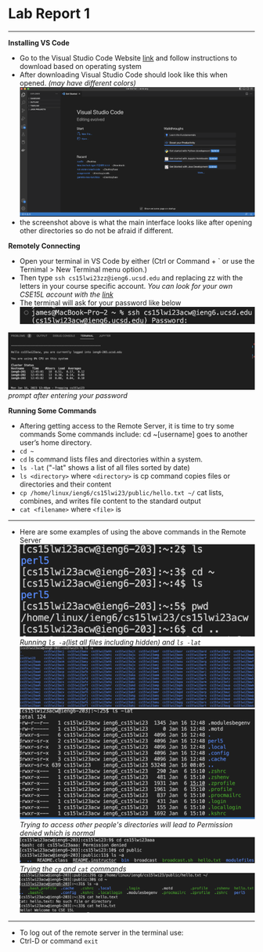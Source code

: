 # Lab Report 1
---

**Installing VS Code**

* Go to the Visual Studio Code Website  [link](https://code.visualstudio.com/) and follow instructions to download based on operating system
* After downloading Visual Studio Code should look like this when opened. *(may have different colors)*
![Image](shot1.png)
* the screenshot above is what the main interface looks like after opening other directories so do not be afraid if different.

**Remotely Connecting**

* Open your terminal in VS Code by either (Ctrl or Command + \` or use the Ternimal > New Terminal menu option.)
* Then type `ssh cs15lwi23zz@ieng6.ucsd.edu` and replacing zz with the letters in your course specific account.
*You can look for your own CSE15L account with the [link](https://sdacs.ucsd.edu/~icc/index.php)*
* The terminal will ask for your password like below 
![Image](shot2.png)

![Image](shot3.png)
*prompt after entering your password*


**Running Some Commands**
* Aftering getting access to the Remote Server, it is time to try some commands
Some commands include:
cd ~[username] goes to another user’s home directory.
* `cd ~`
* `cd`
ls command lists files and directories within a system. 
* `ls -lat` ("-lat" shows a list of all files sorted by date)
* `ls <directory>` where `<directory>` is
cp command copies files or directories and their content
* `cp /home/linux/ieng6/cs15lwi23/public/hello.txt ~/`
cat lists, combines, and writes file content to the standard output
* `cat <filename>` where `<file>` is

---
* Here are some examples of using the above commands in the Remote Server
![Image](shot4.png)\
*Running `ls -a`(list all files including hidden) and `ls -lat`*
![Image](shot5.png) 
![Image](shot6.png)
*Trying to access other people's directories will lead to Permission denied which is normal*
![Image](shot7.png)
*Trying the `cp` and `cat` commands*
![Image](shot8.png)
---
* To log out of the remote server in the terminal use:
* Ctrl-D or command `exit`
